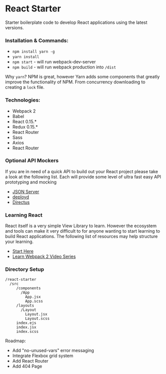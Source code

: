 # React Starter

Starter boilerplate code to develop React applications using the latest versions.

### Installation & Commands:

* `npm install yarn -g`
* `yarn install`
* `npm start` - will run webpack-dev-server
* `npm build` - will run webpack production into `/dist`

Why `yarn`? NPM is great, however Yarn adds some components that greatly improve
the functionality of NPM. From concurrency downloading to creating a `lock` file.

### Technologies:

* Webpack 2
* Babel
* React 0.15.*
* Redux 0.15.*
* React Router
* Sass
* Axios
* React Router



### Optional API Mockers

If you are in need of a quick API to build out your React project please take
a look at the following list. Each will provide some level of ultra fast easy
API prototyping and mocking

* [JSON Server](https://github.com/typicode/json-server)
* [deployd](https://github.com/deployd/deployd)
* [Directus](https://github.com/directus/directus)

### Learning React

React itself is a very simple View Library to learn. However the ecosystem and tools
can make it very difficult to for anyone wanting to start learning to build React
applications. The following list of resources may help structure your learning.

* [Start Here](https://github.com/petehunt/react-howto)
* [Learn Webpack 2 Video Series](https://www.youtube.com/playlist?list=PLkEZWD8wbltnRp6nRR8kv97RbpcUdNawY)



### Directory Setup

    /react-starter
      /src
         /components
           /App
             App.jsx
             App.scss
         /layouts
           /Layout
             Layout.jsx
             Layout.scss
         index.ejs
         index.jsx
         index.scss



Roadmap:

* Add "no-unused-vars" error messaging
* Integrate Flexbox grid system
* Add React Router
* Add 404 Page
